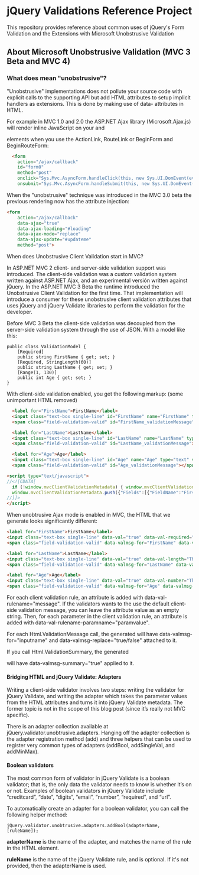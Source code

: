 # jQuery Validations Reference Project

This repository provides reference about common uses of jQuery's Form Validation and the Extensions with Microsoft Unobstrusive Validation

## About Microsoft Unobstrusive Validation (MVC 3 Beta and MVC 4)

### What does mean "unobstrusive"?

"Unobstrusive" implementations does not pollute your source code with explicit calls to the supporting API but add HTML attributes to setup implicit handlers as extensions. This is done by making use of data- attributes in HTML.

For example in MVC 1.0 and 2.0 the ASP.NET Ajax library (Microsoft.Ajax.js) will render inline JavaScript on your <a> and <form> elements when you use the ActionLink, RouteLink or BeginForm and BeginRouteForm:
  
```Html
  <form
    action="/ajax/callback"
    id="form0"
    method="post"
    onclick="Sys.Mvc.AsyncForm.handleClick(this, new Sys.UI.DomEvent(event));"
    onsubmit="Sys.Mvc.AsyncForm.handleSubmit(this, new Sys.UI.DomEvent(event), { insertionMode: Sys.Mvc.InsertionMode.replace, loadingElementId: 'loading', updateTargetId: 'updateme' });">
```

When the "unobstrusive" technique was introduced in the MVC 3.0 beta the previous rendering now has the attribute injection:

```Html
<form
    action="/ajax/callback"
    data-ajax="true"
    data-ajax-loading="#loading"
    data-ajax-mode="replace"
    data-ajax-update="#updateme"
    method="post">
```

When does Unobstrusive Client Validation start in MVC?

In ASP.NET MVC 2 client- and server-side validation support was introduced. The client-side validation was a custom validation system written against ASP.NET Ajax, and an experimental versión written against jQuery. In the ASP.NET MVC 3 Beta the runtime introduced the Unobstrusive Client Validation for the first time. That implementation will introduce a consumer for these unobstrusive client validation attributes that uses jQuery and jQuery Validate libraries to perform the validation for the developer.

Before MVC 3 Beta the client-side validation was decoupled from the server-side validation system through the use of JSON. With a model like this:

```CSharp
public class ValidationModel {
    [Required]
    public string FirstName { get; set; }
    [Required, StringLength(60)]
    public string LastName { get; set; }
    [Range(1, 130)]
    public int Age { get; set; }
}
```

With client-side validation enabled, you get the following markup: (some unimportant HTML removed)

```Html
  <label for="FirstName">FirstName</label>
  <input class="text-box single-line" id="FirstName" name="FirstName" type="text" value="" />
  <span class="field-validation-valid" id="FirstName_validationMessage"></span>

  <label for="LastName">LastName</label>
  <input class="text-box single-line" id="LastName" name="LastName" type="text" value="" />
  <span class="field-validation-valid" id="LastName_validationMessage"></span>

  <label for="Age">Age</label>
  <input class="text-box single-line" id="Age" name="Age" type="text" value="" />
  <span class="field-validation-valid" id="Age_validationMessage"></span>

<script type="text/javascript">
//<![CDATA[
  if (!window.mvcClientValidationMetadata) { window.mvcClientValidationMetadata = []; }
  window.mvcClientValidationMetadata.push({"Fields":[{"FieldName":"FirstName","ReplaceValidationMessageContents":true,"ValidationMessageId":"FirstName_validationMessage","ValidationRules":[{"ErrorMessage":"The FirstName field is required.","ValidationParameters":{},"ValidationType":"required"}]},{"FieldName":"LastName","ReplaceValidationMessageContents":true,"ValidationMessageId":"LastName_validationMessage","ValidationRules":[{"ErrorMessage":"The LastName field is required.","ValidationParameters":{},"ValidationType":"required"},{"ErrorMessage":"The field LastName must be a string with a maximum length of 60.","ValidationParameters":{"max":60},"ValidationType":"length"}]},{"FieldName":"Age","ReplaceValidationMessageContents":true,"ValidationMessageId":"Age_validationMessage","ValidationRules":[{"ErrorMessage":"The field Age must be between 1 and 130.","ValidationParameters":{"min":1,"max":130},"ValidationType":"range"},{"ErrorMessage":"The Age field is required.","ValidationParameters":{},"ValidationType":"required"},{"ErrorMessage":"The field Age must be a number.","ValidationParameters":{},"ValidationType":"number"}]}],"FormId":"form0","ReplaceValidationSummary":true,"ValidationSummaryId":"validationSummary"});
//]]>
</script>
```
When unobtrusive Ajax mode is enabled in MVC, the HTML that we generate looks significantly different:

```Html
<label for="FirstName">FirstName</label>
<input class="text-box single-line" data-val="true" data-val-required="The FirstName field is required." id="FirstName" name="FirstName" type="text" value="" />
<span class="field-validation-valid" data-valmsg-for="FirstName" data-valmsg-replace="true"></span>

<label for="LastName">LastName</label>
<input class="text-box single-line" data-val="true" data-val-length="The field LastName must be a string with a maximum length of 60." data-val-length-max="60" data-val-required="The LastName field is required." id="LastName" name="LastName" type="text" value="" />
<span class="field-validation-valid" data-valmsg-for="LastName" data-valmsg-replace="true"></span>

<label for="Age">Age</label>
<input class="text-box single-line" data-val="true" data-val-number="The field Age must be a number." data-val-range="The field Age must be between 1 and 130." data-val-range-max="130" data-val-range-min="1" data-val-required="The Age field is required." id="Age" name="Age" type="text" value="" />
<span class="field-validation-valid" data-valmsg-for="Age" data-valmsg-replace="true"></span>
```

For each client validation rule, an attribute is added with data-val-rulename="message". If the validators wants to the use the default client-side validation message, you can leave the attribute value as an empty string. Then, for each parameter in the client validation rule, an attribute is added with data-val-rulename-paramname="paramvalue".

For each Html.ValidationMessage call, the generated <span> will have data-valmsg-for="inputname" and data-valmsg-replace="true/false" attached to it.

If you call Html.ValidationSummary, the generated <div> will have data-valmsg-summary="true" applied to it.

#### Bridging HTML and jQuery Validate: Adapters

Writing a client-side validator involves two steps: writing the validator for jQuery Validate, and writing the adapter which takes the parameter values from the HTML attributes and turns it into jQuery Validate metadata. The former topic is not in the scope of this blog post (since it’s really not MVC specific).

There is an adapter collection available at jQuery.validator.unobtrusive.adapters. Hanging off the adapter collection is the adapter registration method (add) and three helpers that can be used to register very common types of adapters (addBool, addSingleVal, and addMinMax).

#### Boolean validators

The most common form of validator in jQuery Validate is a boolean validator; that is, the only data the validator needs to know is whether it’s on or not. Examples of boolean validators in jQuery Validate include “creditcard”, “date”, “digits”, “email”, “number”, “required”, and “url”.

To automatically create an adapter for a boolean validator, you can call the following helper method:
 
```ECMAScript
jQuery.validator.unobtrusive.adapters.addBool(adapterName, [ruleName]);
```

**adapterName** is the name of the adapter, and matches the name of the rule in the HTML element.

**ruleName** is the name of the jQuery Validate rule, and is optional. If it's not provided, then the adapterName is used.
